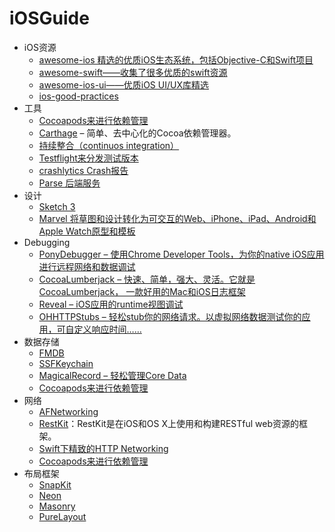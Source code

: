 # iOSGuide
<ul>
<li>iOS资源
<ul>
  <li><a href="https://github.com/vsouza/awesome-ios">awesome-ios 精选的优质iOS生态系统，包括Objective-C和Swift项目</a></li>
  <li><a href="https://github.com/matteocrippa/awesome-swift">awesome-swift——收集了很多优质的swift资源</a></li>
  <li><a href="https://github.com/cjwirth/awesome-ios-ui">awesome-ios-ui——优质iOS UI/UX库精选</a></li>
  <li><a href="https://github.com/futurice/ios-good-practices">ios-good-practices</a></li>
</ul>
</li>
<li>工具
<ul>
  <li><a href="https://cocoapods.org/">Cocoapods来进行依赖管理</a></li>
    <li><a href="https://github.com/Carthage/Carthage">Carthage</a> – 简单、去中心化的Cocoa依赖管理器。</li>
  <li><a href="https://developer.apple.com/library/ios/documentation/IDEs/Conceptual/xcode_guide-continuous_integration/">持续整合（continuos integration）</a></li>
  <li><a href="https://developer.apple.com/testflight/">Testflight来分发测试版本</a></li>
  <li><a href="https://try.crashlytics.com/"> crashlytics Crash报告</a></li>
  <li><a href="https://parse.com/"> Parse 后端服务</a></li>
</ul>
</li>
<li>设计
<ul>
  <li><a href="http://www.sketchapp.com/">Sketch 3</a></li>
  <li><a href="https://marvelapp.com/">Marvel 将草图和设计转化为可交互的Web、iPhone、iPad、Android和Apple Watch原型和模板</a></li>
</ul>
</li>
<li>Debugging
<ul>
  <li><a href="https://github.com/square/PonyDebugger">PonyDebugger – 使用Chrome Developer Tools，为你的native iOS应用进行远程网络和数据调试</a></li>
  <li><a href="https://github.com/CocoaLumberjack/CocoaLumberjack">CocoaLumberjack – 快速、简单，强大、灵活。它就是CocoaLumberjack， 一款好用的Mac和iOS日志框架</a></li>
<li><a href="http://revealapp.com/">Reveal – iOS应用的runtime视图调试</a></li>  
<li><a href="https://github.com/AliSoftware/OHHTTPStubs">OHHTTPStubs – 轻松stub你的网络请求。以虚拟网络数据测试你的应用，可自定义响应时间……</a></li>
</ul>
</li>
<li>数据存储
<ul>
<li><a href="https://github.com/ccgus/fmdb">FMDB</a></li>
<li><a href="https://github.com/soffes/sskeychain">SSFKeychain</a></li>
<li><a href="https://github.com/magicalpanda/MagicalRecord">MagicalRecord – 轻松管理Core Data</a></li>
<li><a href="https://cocoapods.org/">Cocoapods来进行依赖管理</a></li>
</ul>
</li>
<li>网络
<ul>
<li><a href="https://github.com/AFNetworking/AFNetworking">AFNetworking</a></li>
<li><a href="https://github.com/RestKit/RestKit">RestKit</a>：RestKit是在iOS和OS X上使用和构建RESTful web资源的框架。</li>
<li><a href="https://github.com/Alamofire/Alamofire"> Swift下精致的HTTP Networking</a></li>
<li><a href="https://cocoapods.org/">Cocoapods来进行依赖管理</a></li>
</ul>
</li>
<li>布局框架
<ul>
<li><a href="https://github.com/SnapKit/SnapKit">SnapKit</a></li>
<li><a href="https://github.com/mamaral/Neon">Neon</a></li>
<li><a href="https://github.com/SnapKit/Masonry">Masonry</a></li>
<li><a href="https://github.com/PureLayout/PureLayout">PureLayout</a></li>
</ul>
</li>


</ul>




